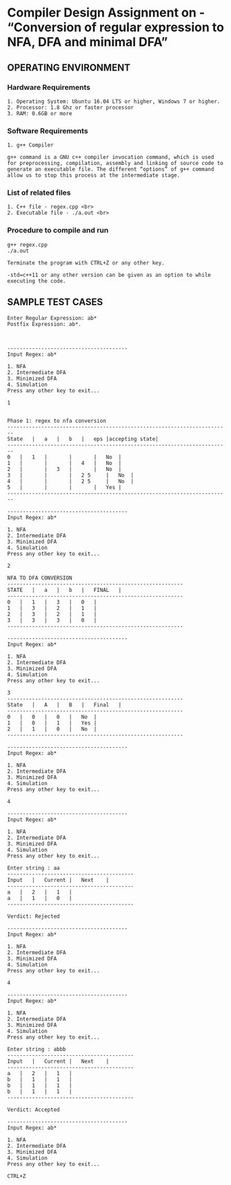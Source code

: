 # Compiler Design Assignment on - “Conversion of regular expression to NFA, DFA and minimal DFA”

## OPERATING ENVIRONMENT

### Hardware Requirements

	1. Operating System: Ubuntu 16.04 LTS or higher, Windows 7 or higher.
	2. Processor: 1.8 Ghz or faster processor
	3. RAM: 0.6GB or more

### Software Requirements

	1. g++ Compiler
	
	g++ command is a GNU c++ compiler invocation command, which is used for preprocessing, compilation, assembly and linking of source code to generate an executable file. The different “options” of g++ command allow us to stop this process at the intermediate stage. 

### List of related files 
	1. C++ file - regex.cpp <br>
	2. Executable file - ./a.out <br>
	
### Procedure to compile and run

	g++ regex.cpp
	./a.out	

	Terminate the program with CTRL+Z or any other key.

	-std=c++11 or any other version can be given as an option to while executing the code.


## SAMPLE TEST CASES <br>
	Enter Regular Expression: ab*
	Postfix Expression: ab*.



	---------------------------------------
	Input Regex: ab*

	1. NFA
	2. Intermediate DFA
	3. Minimized DFA
	4. Simulation
	Press any other key to exit...

	1


	Phase 1: regex to nfa conversion
	------------------------------------------------------------------------
	State	|	a	|	b	|	eps	|accepting state|
	------------------------------------------------------------------------
	0	|	1 	|		|		|	No	|
	1	|		|		|	4 	|	No	|
	2	|		|	3 	|		|	No	|
	3	|		|		|	2 5 	|	No	|
	4	|		|		|	2 5 	|	No	|
	5	|		|		|		|	Yes	|
	------------------------------------------------------------------------

	---------------------------------------
	Input Regex: ab*

	1. NFA
	2. Intermediate DFA
	3. Minimized DFA
	4. Simulation
	Press any other key to exit...

	2

	NFA TO DFA CONVERSION
	---------------------------------------------------------
	STATE	|	a	|	b	|	FINAL	|
	---------------------------------------------------------
	0	|	1	|	3	|	0	|
	1	|	3	|	2	|	1	|
	2	|	3	|	2	|	1	|
	3	|	3	|	3	|	0	|
	---------------------------------------------------------

	---------------------------------------
	Input Regex: ab*

	1. NFA
	2. Intermediate DFA
	3. Minimized DFA
	4. Simulation
	Press any other key to exit...

	3
	---------------------------------------------------------
	State	|	A	|	B	|	Final	|
	---------------------------------------------------------
	0	|	0	|	0	|	No	|
	1	|	0	|	1	|	Yes	|
	2	|	1	|	0	|	No	|
	---------------------------------------------------------

	---------------------------------------
	Input Regex: ab*

	1. NFA
	2. Intermediate DFA
	3. Minimized DFA
	4. Simulation
	Press any other key to exit...

	4

	---------------------------------------
	Input Regex: ab*

	1. NFA
	2. Intermediate DFA
	3. Minimized DFA
	4. Simulation
	Press any other key to exit...

	Enter string : aa
	-----------------------------------------
	Input	|	Current	|	Next	|
	-----------------------------------------
	a	|	2	|	1	|
	a	|	1	|	0	|
	-----------------------------------------

	Verdict: Rejected

	---------------------------------------
	Input Regex: ab*

	1. NFA
	2. Intermediate DFA
	3. Minimized DFA
	4. Simulation
	Press any other key to exit...

	4

	---------------------------------------
	Input Regex: ab*

	1. NFA
	2. Intermediate DFA
	3. Minimized DFA
	4. Simulation
	Press any other key to exit...

	Enter string : abbb
	-----------------------------------------
	Input	|	Current	|	Next	|
	-----------------------------------------
	a	|	2	|	1	|
	b	|	1	|	1	|
	b	|	1	|	1	|
	b	|	1	|	1	|
	-----------------------------------------

	Verdict: Accepted

	---------------------------------------
	Input Regex: ab*

	1. NFA
	2. Intermediate DFA
	3. Minimized DFA
	4. Simulation
	Press any other key to exit...	
	
	CTRL+Z 
